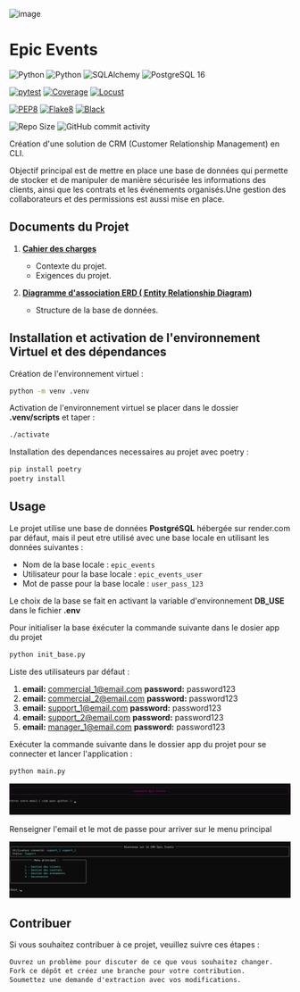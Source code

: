 ![image](./docs/images/Banner_epic_events.png)
# Epic Events

![Python](https://img.shields.io/badge/python-3.11.x-green.svg)
![Python](https://img.shields.io/badge/rich-13.7.1-green.svg)
![SQLAlchemy](https://img.shields.io/badge/SQLAlchemy-2.0.30-green.svg)
![PostgreSQL 16](https://img.shields.io/badge/PostgreSQL-16-blue)

[![pytest](https://img.shields.io/badge/pytest-passing-success)](https://pytest.org)
[![Coverage](https://img.shields.io/badge/coverage-%25-brightgreen)](https://coverage.readthedocs.io/en/latest/)
[![Locust](https://img.shields.io/badge/locust-ready-brightgreen)](https://locust.io/)

[![PEP8](https://img.shields.io/badge/code%20style-pep8-orange.svg)](https://www.python.org/dev/peps/pep-0008/)
[![Flake8](https://img.shields.io/badge/flake8-checked-blueviolet)](https://flake8.pycqa.org/en/latest/)
[![Black](https://img.shields.io/badge/code%20style-black-000000.svg)](https://github.com/psf/black)

![Repo Size](https://img.shields.io/github/repo-size/geo1310/Projet_12_Epic_Events)
![GitHub commit activity](https://img.shields.io/github/commit-activity/m/geo1310/Projet_12_Epic_Events)

Création d'une solution de CRM (Customer Relationship Management) en CLI.

Objectif principal est de mettre en place une base de données qui permette de stocker et de manipuler de manière sécurisée les informations des clients, ainsi que les contrats et les événements organisés.Une gestion des collaborateurs et des permissions est aussi mise en place.

## Documents du Projet


1. __[Cahier des charges](docs/Backend+sécurisé_Cahier+des+charges+[2.0].pdf)__
    * Contexte du projet.
    * Exigences du projet.

1. __[Diagramme d'association ERD ( Entity Relationship Diagram) ](docs/Epic_Events_ERD.pdf)__
    * Structure de la base de données.

## Installation et activation de l'environnement Virtuel et des dépendances
Création de l'environnement virtuel : 
```bash
python -m venv .venv
```
Activation de l'environnement virtuel se placer dans le dossier **.venv/scripts** et taper : 
```bash
./activate
```
Installation des dependances necessaires au projet avec poetry : 
```bash
pip install poetry
poetry install

```
## Usage

Le projet utilise une base de données __PostgréSQL__ hébergée sur render.com par défaut, mais il peut etre utilisé avec une base locale en utilisant les données suivantes :

* Nom de la base locale : `epic_events`
* Utilisateur pour la base locale : `epic_events_user`
* Mot de passe pour la base locale : `user_pass_123`

Le choix de la base se fait en activant la variable d'environnement __DB_USE__ dans le fichier __.env__

Pour initialiser la base éxécuter la commande suivante dans le dosier app du projet

```bash
python init_base.py
```

Liste des utilisateurs par défaut :

1. __email:__ commercial_1@email.com  __password:__ password123
2. __email:__ commercial_2@email.com  __password:__ password123
3. __email:__ support_1@email.com  __password:__ password123
4. __email:__ support_2@email.com  __password:__ password123
5. __email:__ manager_1@email.com  __password:__ password123

Exécuter la commande suivante dans le dossier app du projet pour se connecter et lancer l'application :

```bash
python main.py
```

![image](./docs/images/Epic_Events_connexion.png)

Renseigner l'email et le mot de passe pour arriver sur le menu principal

![image](./docs/images/Epic_Events_menu.png)



## Contribuer

Si vous souhaitez contribuer à ce projet, veuillez suivre ces étapes :

    Ouvrez un problème pour discuter de ce que vous souhaitez changer.
    Fork ce dépôt et créez une branche pour votre contribution.
    Soumettez une demande d'extraction avec vos modifications.
